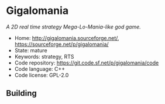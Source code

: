 # Gigalomania

_A 2D real time strategy Mega-Lo-Mania-like god game._

- Home: http://gigalomania.sourceforge.net/, https://sourceforge.net/p/gigalomania/
- State: mature
- Keywords: strategy, RTS
- Code repository: https://git.code.sf.net/p/gigalomania/code
- Code language: C++
- Code license: GPL-2.0

## Building

